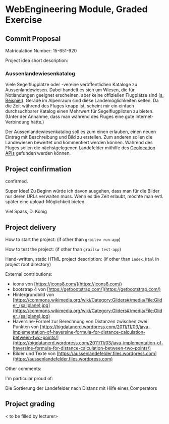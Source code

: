 # WebEngineering Module, Graded Exercise

## Commit Proposal

Matriculation Number: 15-651-920

Project idea short description: 

### Aussenlandewiesenkatalog
Viele Segelflugplätze oder -vereine veröffentlichen Kataloge zu Aussenlandewiesen. Dabei handelt es sich um Wiesen, die für Notlandungen geeignet erscheinen, aber keine offiziellen Flugplätze sind ([s. Beispiel](http://www.streckenflug.at/logos/sip_2011_8.jpg)). Gerade im Alpenraum sind diese Landemöglichkeiten selten. Da die Zeit während des Fluges knapp ist, scheint mir ein einfach durchsuchbarer Katalog einen Mehrwert für Segelflugpiloten zu bieten. (Unter der Annahme, dass man während des Fluges eine gute Internet-Verbindung hätte.)

Der Aussenlandewiesenkatalog soll es zum einen erlauben, einen neuen Eintrag mit Beschreibung und Bild zu erstellen. Zum anderen sollen die Landewiesen bewertet und kommentiert werden können.
Während des Fluges sollen die nächstgelegenen Landefelder mithilfe des [Geolocation APIs](https://developer.mozilla.org/en-US/docs/Web/API/Geolocation) gefunden werden können.


## Project confirmation

confirmed.

Super Idee!
Zu Beginn würde ich davon ausgehen, dass man für die Bilder nur deren URLs verwalten muss.
Wenn es die Zeit erlaubt, möchte man evtl. später eine upload-Möglichkeit bieten.

Viel Spass,
D. König

## Project delivery <to be filled by student>

How to start the project: (if other than `grailsw run-app`)

How to test the project:  (if other than `grailsw test-app`)

Hand-written, static HTML 
project description:      (if other than `index.html` in project root directory)

External contributions:
- icons von [https://icons8.com/](https://icons8.com/)
- bootstrap 4 von [https://getbootstrap.com/](https://getbootstrap.com/)
- Hintergrundbild von [https://commons.wikimedia.org/wiki/Category:Gliders#/media/File:Glider_(sailplane).jpg](https://commons.wikimedia.org/wiki/Category:Gliders#/media/File:Glider_(sailplane).jpg)
- Haversine-Formel zur Berechnung von Distanzen zwischen zwei Punkten von [https://bigdatanerd.wordpress.com/2011/11/03/java-implementation-of-haversine-formula-for-distance-calculation-between-two-points/](https://bigdatanerd.wordpress.com/2011/11/03/java-implementation-of-haversine-formula-for-distance-calculation-between-two-points/)
- Bilder und Texte von [https://aussenlandefelder.files.wordpress.com](https://aussenlandefelder.files.wordpress.com)

Other comments: 

I'm particular proud of:

Die Sortierung der Landefelder nach Distanz mit Hilfe eines Comperators

## Project grading 

< to be filled by lecturer>
